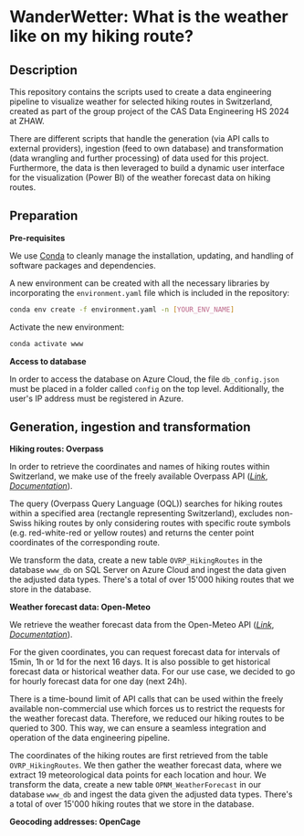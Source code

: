 # WanderWetter: What is the weather like on my hiking route?

## Description

This repository contains the scripts used to create a data engineering pipeline to visualize weather for selected hiking routes in Switzerland, created as part of the group project of the CAS Data Engineering HS 2024 at ZHAW.

There are different scripts that handle the generation (via API calls to external providers), ingestion (feed to own database) and transformation (data wrangling and further processing) of data used for this project. Furthermore, the data is then leveraged to build a dynamic user interface for the visualization (Power BI) of the weather forecast data on hiking routes.

## Preparation

**Pre-requisites**

We use [Conda](https://conda.io/projects/conda/en/latest/user-guide/install/index.html) to cleanly manage the installation, updating, and handling of software packages and dependencies.

A new environment can be created with all the necessary libraries by incorporating the `environment.yaml` file which is included in the repository:

```bash
conda env create -f environment.yaml -n [YOUR_ENV_NAME]
```

Activate the new environment:

```bash
conda activate www
```

**Access to database**

In order to access the database on Azure Cloud, the file `db_config.json` must be placed in a folder called `config` on the top level. Additionally, the user's IP address must be registered in Azure.

## Generation, ingestion and transformation

**Hiking routes: Overpass**

In order to retrieve the coordinates and names of hiking routes within Switzerland, we make use of the freely available Overpass API ([_Link_](https://overpass-turbo.eu/), [_Documentation_](https://wiki.openstreetmap.org/wiki/Overpass_API)).

The query (Overpass Query Language (OQL)) searches for hiking routes within a specified area (rectangle representing Switzerland), excludes non-Swiss hiking routes by only considering routes with specific route symbols (e.g. red-white-red or yellow routes) and returns the center point coordinates of the corresponding route.

We transform the data, create a new table `OVRP_HikingRoutes` in the database `www_db` on SQL Server on Azure Cloud and ingest the data given the adjusted data types. There's a total of over 15'000 hiking routes that we store in the database.

**Weather forecast data: Open-Meteo**

We retrieve the weather forecast data from the Open-Meteo API ([_Link_](https://open-meteo.com/), [_Documentation_](https://open-meteo.com/en/docs)).

For the given coordinates, you can request forecast data for intervals of 15min, 1h or 1d for the next 16 days. It is also possible to get historical forecast data or historical weather data. For our use case, we decided to go for hourly forecast data for one day (next 24h).

There is a time-bound limit of API calls that can be used within the freely available non-commercial use which forces us to restrict the requests for the weather forecast data. Therefore, we reduced our hiking routes to be queried to 300. This way, we can ensure a seamless integration and operation of the data engineering pipeline.

The coordinates of the hiking routes are first retrieved from the table `OVRP_HikingRoutes`. We then gather the weather forecast data, where we extract 19 meteorological data points for each location and hour. We transform the data, create a new table `OPNM_WeatherForecast` in our database `www_db` and ingest the data given the adjusted data types. There's a total of over 15'000 hiking routes that we store in the database.

**Geocoding addresses: OpenCage**